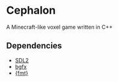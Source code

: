 # Cephalon
A Minecraft-like voxel game written in C++

## Dependencies
* [SDL2](https://www.libsdl.org/index.php)
* [bgfx](https://github.com/bkaradzic/bgfx)
* [{fmt}](https://github.com/fmtlib/fmt)